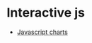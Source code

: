 # Interactive js

- [Javascript charts](http://markibrahim.me/musings/notebooks/beautiful_javascript_charts.html)
